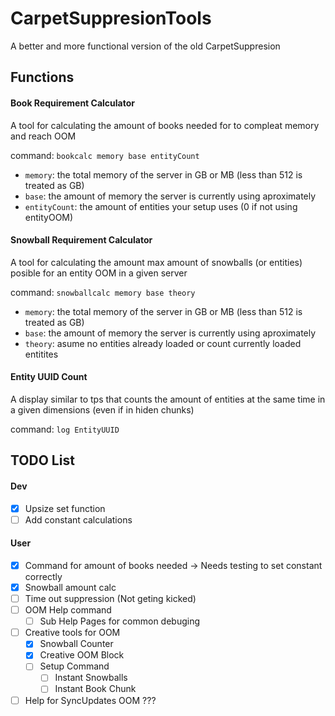 # CarpetSuppresionTools
A better and more functional version of the old CarpetSuppresion

## Functions
#### Book Requirement Calculator
A tool for calculating the amount of books needed for to compleat memory and reach OOM

command: `bookcalc memory base entityCount`
- `memory`: the total memory of the server in GB or MB (less than 512 is treated as GB)
- `base`: the amount of memory the server is currently using aproximately
- `entityCount`: the amount of entities your setup uses (0 if not using entityOOM)

#### Snowball Requirement Calculator
A tool for calculating the amount max amount of snowballs (or entities) posible for an entity OOM in a given server

command: `snowballcalc memory base theory`
- `memory`: the total memory of the server in GB or MB (less than 512 is treated as GB)
- `base`: the amount of memory the server is currently using aproximately
- `theory`: asume no entities already loaded or count currently loaded entitites

#### Entity UUID Count
A display similar to tps that counts the amount of entities at the same time in a given dimensions (even if in hiden chunks)

command: `log EntityUUID`

## TODO List
#### Dev
- [x] Upsize set function
- [ ] Add constant calculations
#### User
- [x] Command for amount of books needed -> Needs testing to set constant correctly
- [x] Snowball amount calc
- [ ] Time out suppression (Not geting kicked)
- [ ] OOM Help command 
    - [ ] Sub Help Pages for common debuging
- [ ] Creative tools for OOM
    - [X] Snowball Counter
    - [X] Creative OOM Block
    - [ ] Setup Command
      - [ ] Instant Snowballs
      - [ ] Instant Book Chunk
- [ ] Help for SyncUpdates OOM ???
